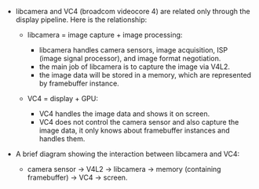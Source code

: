 - libcamera and VC4 (broadcom videocore 4) are related only through the display pipeline. Here is the relationship:

    * libcamera = image capture + image processing:

        * libcamera handles camera sensors, image acquisition, ISP (image signal processor), and image format negotiation.
        * the main job of libcamera is to capture the image via V4L2.
        * the image data will be stored in a memory, which are represented by framebuffer instance.
    
    * VC4 = display + GPU:

        * VC4 handles the image data and shows it on screen.
        * VC4 does not control the camera sensor and also capture the image data, it only knows about framebuffer instances and handles them.

- A brief diagram showing the interaction between libcamera and VC4:

    * camera sensor -> V4L2 -> libcamera -> memory (containing framebuffer) -> VC4 -> screen.